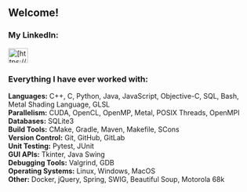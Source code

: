 <!---
AnthCol/AnthCol is a ✨ special ✨ repository because its `README.md` (this file) appears on your GitHub profile.
You can click the Preview link to take a look at your changes.
--->

## Welcome!
<p>

### My LinkedIn:
<a href="https://linkedin.com/in/anthcol" target="blank">
  <img align="center" src="https://raw.githubusercontent.com/rahuldkjain/github-profile-readme-generator/master/src/images/icons/Social/linked-in-alt.svg" alt="[https://www.linkedin.com/in/anthony-colaiacovo-876a061a0/](https://www.linkedin.com/in/anthcol/)" height="30" width="40" /></a>
</p>

<h3 align="left">Everything I have ever worked with:</h3>
<p align="left"> 
<b>Languages:</b>           C++, C, Python, Java, JavaScript, Objective-C, SQL, Bash, Metal Shading Language, GLSL <br>
<b>Parallelism:</b>         CUDA, OpenCL, OpenMP, Metal, POSIX Threads, OpenMPI <br>
<b>Databases:</b>           SQLite3 <br>
<b>Build Tools:</b>         CMake, Gradle, Maven, Makefile, SCons <br>
<b>Version Control:</b>     Git, GitHub, GitLab <br>
<b>Unit Testing:</b>        Pytest, JUnit <br>
<b>GUI APIs:</b>            Tkinter, Java Swing <br>
<b>Debugging Tools:</b>     Valgrind, GDB <br>
<b>Operating Systems:</b>   Linux, Windows, MacOS <br>
<b>Other:</b>               Docker, jQuery, Spring, SWIG, Beautiful Soup, Motorola 68k <br>
</p>

